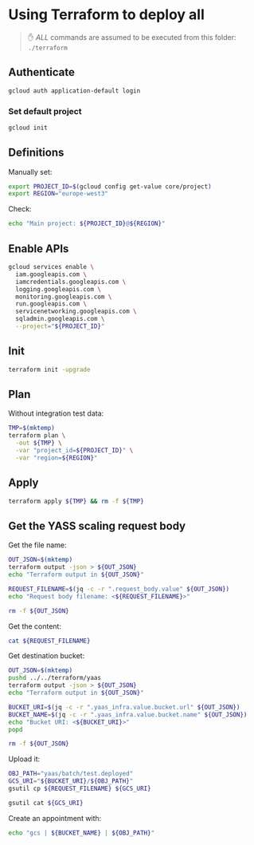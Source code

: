 # Using Terraform to deploy all

> :hand: *ALL* commands are assumed to be executed from this folder: `./terraform`

## Authenticate

```bash
gcloud auth application-default login
```

### Set default project

```bash
gcloud init
```

## Definitions

Manually set:

```bash
export PROJECT_ID=$(gcloud config get-value core/project)
export REGION="europe-west3"
```

Check:

```bash
echo "Main project: ${PROJECT_ID}@${REGION}"
```

## Enable APIs

```bash
gcloud services enable \
  iam.googleapis.com \
  iamcredentials.googleapis.com \
  logging.googleapis.com \
  monitoring.googleapis.com \
  run.googleapis.com \
  servicenetworking.googleapis.com \
  sqladmin.googleapis.com \
  --project="${PROJECT_ID}"
```

## Init

```bash
terraform init -upgrade
```

## Plan

Without integration test data:

```bash
TMP=$(mktemp)
terraform plan \
  -out ${TMP} \
  -var "project_id=${PROJECT_ID}" \
  -var "region=${REGION}"
```

## Apply

```bash
terraform apply ${TMP} && rm -f ${TMP}
```

## Get the YASS scaling request body

Get the file name:

```bash
OUT_JSON=$(mktemp)
terraform output -json > ${OUT_JSON}
echo "Terraform output in ${OUT_JSON}"

REQUEST_FILENAME=$(jq -c -r ".request_body.value" ${OUT_JSON})
echo "Request body filename: <${REQUEST_FILENAME}>"

rm -f ${OUT_JSON}
```

Get the content:

```bash
cat ${REQUEST_FILENAME}
```

Get destination bucket:

```bash
OUT_JSON=$(mktemp)
pushd ../../terraform/yaas
terraform output -json > ${OUT_JSON}
echo "Terraform output in ${OUT_JSON}"

BUCKET_URI=$(jq -c -r ".yaas_infra.value.bucket.url" ${OUT_JSON})
BUCKET_NAME=$(jq -c -r ".yaas_infra.value.bucket.name" ${OUT_JSON})
echo "Bucket URI: <${BUCKET_URI}>"
popd

rm -f ${OUT_JSON}
```

Upload it:

```bash
OBJ_PATH="yaas/batch/test.deployed"
GCS_URI="${BUCKET_URI}/${OBJ_PATH}"
gsutil cp ${REQUEST_FILENAME} ${GCS_URI}

gsutil cat ${GCS_URI}
```

Create an appointment with:

```bash
echo "gcs | ${BUCKET_NAME} | ${OBJ_PATH}"
```
